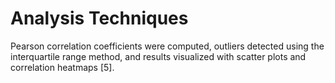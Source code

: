 # Analysis Techniques

Pearson correlation coefficients were computed, outliers detected using the interquartile range method, and results visualized with scatter plots and correlation heatmaps [5].

